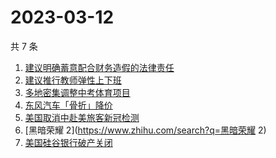 # 2023-03-12

共 7 条

<!-- BEGIN ZHIHUSEARCH -->
<!-- 最后更新时间 Sun Mar 12 2023 15:08:04 GMT+0800 (China Standard Time) -->
1. [建议明确蓄意配合财务造假的法律责任](https://www.zhihu.com/search?q=建议明确蓄意配合财务造假的法律责任)
1. [建议推行教师弹性上下班](https://www.zhihu.com/search?q=建议推行教师弹性上下班)
1. [多地密集调整中考体育项目](https://www.zhihu.com/search?q=多地密集调整中考体育项目)
1. [东风汽车「骨折」降价](https://www.zhihu.com/search?q=东风汽车「骨折」降价)
1. [美国取消中赴美旅客新冠检测](https://www.zhihu.com/search?q=美国取消中赴美旅客新冠检测)
1. [黑暗荣耀 2](https://www.zhihu.com/search?q=黑暗荣耀 2)
1. [美国硅谷银行破产关闭](https://www.zhihu.com/search?q=美国硅谷银行破产关闭)
<!-- END ZHIHUSEARCH -->

